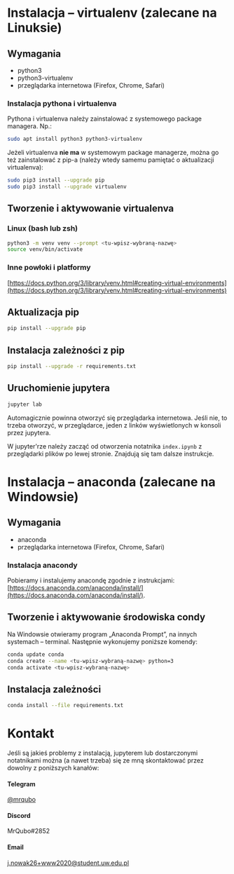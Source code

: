 # Instalacja – virtualenv (zalecane na Linuksie)

## Wymagania

- python3
- python3-virtualenv
- przeglądarka internetowa (Firefox, Chrome, Safari)

### Instalacja pythona i virtualenva

Pythona i virtualenva należy zainstalować z systemowego package managera. Np.:
```sh
sudo apt install python3 python3-virtualenv
```

Jeżeli virtualenva **nie ma** w systemowym package managerze, można go też zainstalować z pip-a (należy wtedy samemu pamiętać o aktualizacji virtualenva):
```sh
sudo pip3 install --upgrade pip
sudo pip3 install --upgrade virtualenv
```


## Tworzenie i aktywowanie virtualenva

### Linux (bash lub zsh)

```sh
python3 -m venv venv --prompt <tu-wpisz-wybraną-nazwę>
source venv/bin/activate
```

### Inne powłoki i platformy

[https://docs.python.org/3/library/venv.html#creating-virtual-environments](https://docs.python.org/3/library/venv.html#creating-virtual-environments)


## Aktualizacja pip

```sh
pip install --upgrade pip
```


## Instalacja zależności z pip

```sh
pip install --upgrade -r requirements.txt
```


## Uruchomienie jupytera

```sh
jupyter lab
```

Automagicznie powinna otworzyć się przeglądarka internetowa.
Jeśli nie, to trzeba otworzyć, w przeglądarce, jeden z linków wyświetlonych w konsoli przez jupytera.

W jupyter'rze należy zacząć od otworzenia notatnika `index.ipynb` z przeglądarki plików po lewej stronie.
Znajdują się tam dalsze instrukcje.



# Instalacja – anaconda (zalecane na Windowsie)

## Wymagania

- anaconda
- przeglądarka internetowa (Firefox, Chrome, Safari)

### Instalacja anacondy

Pobieramy i instalujemy anacondę zgodnie z instrukcjami: [https://docs.anaconda.com/anaconda/install/](https://docs.anaconda.com/anaconda/install/).


## Tworzenie i aktywowanie środowiska condy

Na Windowsie otwieramy program „Anaconda Prompt”, na innych systemach – terminal. Następnie wykonujemy poniższe komendy:

```sh
conda update conda
conda create --name <tu-wpisz-wybraną-nazwę> python=3
conda activate <tu-wpisz-wybraną-nazwę>
```


## Instalacja zależności

```sh
conda install --file requirements.txt
```



# Kontakt

Jeśli są jakieś problemy z instalacją, jupyterem lub dostarczonymi notatnikami można (a nawet trzeba) się ze mną skontaktować przez dowolny z poniższych kanałów:

#### Telegram
[@mrqubo](https://t.me/mrqubo)

#### Discord
MrQubo#2852

#### Email
[j.nowak26+www2020@student.uw.edu.pl](mailto:j.nowak26+www2020@student.uw.edu.pl)
